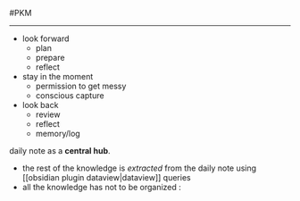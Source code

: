 #PKM

----


 - look forward 
     - plan
     - prepare
     - reflect
 - stay in the moment 
     - permission to get messy
     - conscious capture
 - look back
     - review
     - reflect 
     - memory/log

daily note as a **central hub**.
 - the rest of the knowledge is _extracted_ from the daily note using [[obsidian plugin dataview|dataview]] queries
 - all the knowledge has not to be organized : 

